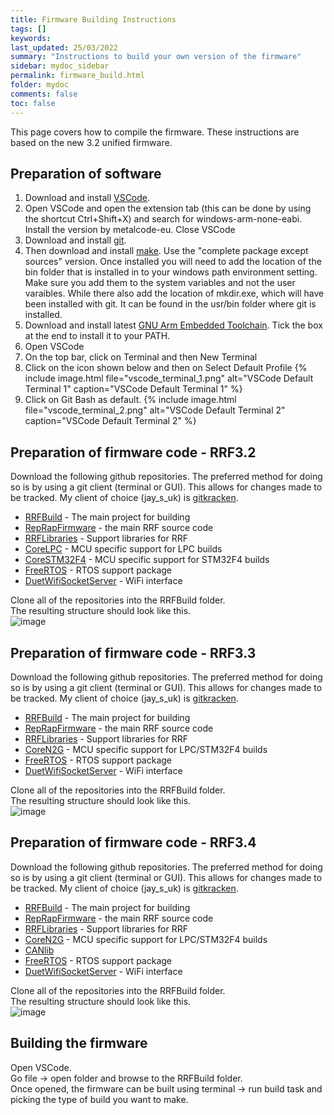 ```yaml
---
title: Firmware Building Instructions
tags: []
keywords: 
last_updated: 25/03/2022
summary: "Instructions to build your own version of the firmware"
sidebar: mydoc_sidebar
permalink: firmware_build.html
folder: mydoc
comments: false
toc: false
---
```


This page covers how to compile the firmware. These instructions are based on the new 3.2 unified firmware.

## Preparation of software

1. Download and install [VSCode](https://code.visualstudio.com/).  
2. Open VSCode and open the extension tab (this can be done by using the shortcut Ctrl+Shift+X) and search for windows-arm-none-eabi. Install the version by metalcode-eu. Close VSCode  
3. Download and install [git](https://git-scm.com/downloads).  
4. Then download and install [make](http://gnuwin32.sourceforge.net/packages/make.htm). Use the "complete package except sources" version. Once installed you will need to add the location of the bin folder that is installed in to your windows path environment setting. Make sure you add them to the system variables and not the user varaibles. While there also add the location of mkdir.exe, which will have been installed with git. It can be found in the usr/bin folder where git is installed.  
5. Download and install latest [GNU Arm Embedded Toolchain](https://developer.arm.com/tools-and-software/open-source-software/developer-tools/gnu-toolchain/gnu-rm/downloads). Tick the box at the end to install it to your PATH.  
6. Open VSCode
7. On the top bar, click on Terminal and then New Terminal
8. Click on the icon shown below and then on Select Default Profile
{% include image.html file="vscode_terminal_1.png" alt="VSCode Default Terminal 1" caption="VSCode Default Terminal 1" %}
9. Click on Git Bash as default.
{% include image.html file="vscode_terminal_2.png" alt="VSCode Default Terminal 2" caption="VSCode Default Terminal 2" %}

## Preparation of firmware code - RRF3.2

Download the following github repositories. The preferred method for doing so is by using a git client (terminal or GUI). This allows for changes made to be tracked. My client of choice (jay_s_uk) is [gitkracken](https://www.gitkraken.com/).  

- [RRFBuild](https://github.com/gloomyandy/RRFBuild) - The main project for building
- [RepRapFirmware](https://github.com/gloomyandy/RepRapFirmware/tree/v3.02-dev-unified) - the main RRF source code  
- [RRFLibraries](https://github.com/gloomyandy/RRFLibraries/tree/v3.02-dev-unified) - Support libraries for RRF  
- [CoreLPC](https://github.com/gloomyandy/CoreLPC/tree/v3.02-dev-unified) - MCU specific support for LPC builds  
- [CoreSTM32F4](https://github.com/gloomyandy/CoreSTM32F4) - MCU specific support for STM32F4 builds  
- [FreeRTOS](https://github.com/gloomyandy/FreeRTOS) - RTOS support package  
- [DuetWifiSocketServer](https://github.com/gloomyandy/DuetWiFiSocketServer) - WiFi interface  

Clone all of the repositories into the RRFBuild folder.  
The resulting structure should look like this.  
![image](https://i.ibb.co/94bTCMd/build-structure.png)

## Preparation of firmware code - RRF3.3

Download the following github repositories. The preferred method for doing so is by using a git client (terminal or GUI). This allows for changes made to be tracked. My client of choice (jay_s_uk) is [gitkracken](https://www.gitkraken.com/).  

- [RRFBuild](https://github.com/gloomyandy/RRFBuild/tree/v3.3-dev) - The main project for building
- [RepRapFirmware](https://github.com/gloomyandy/RepRapFirmware/tree/v3.3-dev) - the main RRF source code  
- [RRFLibraries](https://github.com/gloomyandy/RRFLibraries/tree/v3.3-dev) - Support libraries for RRF  
- [CoreN2G](https://github.com/gloomyandy/CoreN2G/tree/v3.3-dev) - MCU specific support for LPC/STM32F4 builds  
- [FreeRTOS](https://github.com/gloomyandy/FreeRTOS/tree/v3.3-dev) - RTOS support package  
- [DuetWifiSocketServer](https://github.com/gloomyandy/DuetWiFiSocketServer) - WiFi interface  

Clone all of the repositories into the RRFBuild folder.  
The resulting structure should look like this.  
![image](https://i.ibb.co/94bTCMd/build-structure.png)

## Preparation of firmware code - RRF3.4

Download the following github repositories. The preferred method for doing so is by using a git client (terminal or GUI). This allows for changes made to be tracked. My client of choice (jay_s_uk) is [gitkracken](https://www.gitkraken.com/).  

- [RRFBuild](https://github.com/gloomyandy/RRFBuild/tree/v3.4-dev) - The main project for building
- [RepRapFirmware](https://github.com/gloomyandy/RepRapFirmware/tree/v3.4-dev) - the main RRF source code  
- [RRFLibraries](https://github.com/gloomyandy/RRFLibraries/tree/v3.4-dev) - Support libraries for RRF  
- [CoreN2G](https://github.com/gloomyandy/CoreN2G/tree/v3.4-dev) - MCU specific support for LPC/STM32F4 builds  
- [CANlib](https://github.com/gloomyandy/CANlib/tree/v3.4-dev)
- [FreeRTOS](https://github.com/gloomyandy/FreeRTOS/tree/v3.4-dev) - RTOS support package  
- [DuetWifiSocketServer](https://github.com/gloomyandy/DuetWiFiSocketServer) - WiFi interface  

Clone all of the repositories into the RRFBuild folder.  
The resulting structure should look like this.  
![image](https://i.ibb.co/94bTCMd/build-structure.png)

## Building the firmware

Open VSCode.  
Go file -> open folder and browse to the RRFBuild folder.  
Once opened, the firmware can be built using terminal -> run build task and picking the type of build you want to make.
